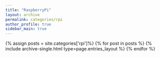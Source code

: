 ```yaml
---
title: "RaspberryPi"
layout: archive
permalink: categories/rpi
author_profile: true
sidebar_main: true
---
```


{% assign posts = site.categories['rpi']%}
{% for post in posts %} 
  {% include archive-single.html type=page.entries_layout %} 
{% endfor %}
